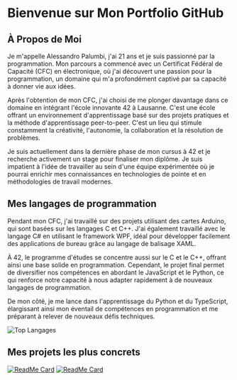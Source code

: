 # Bienvenue sur Mon Portfolio GitHub

## À Propos de Moi
Je m'appelle Alessandro Palumbi, j'ai 21 ans et je suis passionné par la programmation. Mon parcours a commencé avec un Certificat Fédéral de Capacité (CFC) en électronique, où j'ai découvert une passion pour la programmation, un domaine qui m'a profondément captivé par sa capacité à donner vie aux idées.

Après l'obtention de mon CFC, j'ai choisi de me plonger davantage dans ce domaine en intégrant l'école innovante 42 à Lausanne. C'est une école offrant un environnement d'apprentissage basé sur des projets pratiques et la méthode d'apprentissage peer-to-peer. C'est un lieu qui stimule constamment la créativité, l'autonomie, la collaboration et la résolution de problèmes.

Je suis actuellement dans la dernière phase de mon cursus à 42 et je recherche activement un stage pour finaliser mon diplôme. Je suis impatient à l'idée de travailler au sein d'une équipe expérimentée où je pourrai enrichir mes connaissances en technologies de pointe et en méthodologies de travail modernes.

## Mes langages de programmation
Pendant mon CFC, j'ai travaillé sur des projets utilisant des cartes Arduino, qui sont basées sur les langages C et C++.
J'ai également travaillé avec le langage C# en utilisant le framework WPF, idéal pour développer facilement des applications de bureau grâce au langage de balisage XAML.

À 42, le programme d'études se concentre aussi sur le C et le C++, offrant ainsi une base solide en programmation.
Cependant, le projet final permet de diversifier nos compétences en abordant le JavaScript et le Python, ce qui renforce notre capacité à nous adapter rapidement à de nouveaux langages de programmation.

De mon côté, je me lance dans l'apprentissage du Python et du TypeScript, élargissant ainsi mon éventail de compétences en programmation et me préparant à relever de nouveaux défis techniques.

![Top Langages](https://github-readme-stats.vercel.app/api/top-langs/?username=Alesspal&layout=compact)

## Mes projets les plus concrets

[![ReadMe Card](https://github-readme-stats.vercel.app/api/pin/?username=Alesspal&repo=miniRT)](https://github.com/Alesspal/miniRT)
[![ReadMe Card](https://github-readme-stats.vercel.app/api/pin/?username=Alesspal&repo=Pixobot)](https://github.com/Alesspal/Pixobot)

<!--
## Mes Projets
- [Nom du Projet](Lien vers le Projet) - Description brève du projet.
- ![Image du Projet](Lien vers une image/GIF du projet)

## Contactez-Moi
- LinkedIn: [Votre LinkedIn](Votre lien LinkedIn)
- Email: [Votre Email](mailto:votre.email@example.com)
-->
<!--
**Alesspal/Alesspal** is a ✨ _special_ ✨ repository because its `README.md` (this file) appears on your GitHub profile.

Here are some ideas to get you started:

- 🔭 I’m currently working on ...
- 🌱 I’m currently learning ...
- 👯 I’m looking to collaborate on ...
- 🤔 I’m looking for help with ...
- 💬 Ask me about ...
- 📫 How to reach me: ...
- 😄 Pronouns: ...
- ⚡ Fun fact: ...
-->
